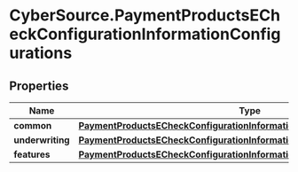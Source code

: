 # CyberSource.PaymentProductsECheckConfigurationInformationConfigurations

## Properties
Name | Type | Description | Notes
------------ | ------------- | ------------- | -------------
**common** | [**PaymentProductsECheckConfigurationInformationConfigurationsCommon**](PaymentProductsECheckConfigurationInformationConfigurationsCommon.md) |  | [optional] 
**underwriting** | [**PaymentProductsECheckConfigurationInformationConfigurationsUnderwriting**](PaymentProductsECheckConfigurationInformationConfigurationsUnderwriting.md) |  | [optional] 
**features** | [**PaymentProductsECheckConfigurationInformationConfigurationsFeatures**](PaymentProductsECheckConfigurationInformationConfigurationsFeatures.md) |  | [optional] 


